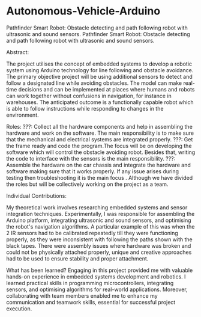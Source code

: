 # Autonomous-Vehicle-Arduino
Pathfinder Smart Robot: Obstacle detecting and path following robot with ultrasonic and sound sensors.
Pathfinder Smart Robot: Obstacle detecting and path following robot with ultrasonic and sound sensors.

Abstract: 

The project utilises the concept of embedded systems to develop a robotic system using Arduino technology for line following and obstacle avoidance. The primary objective project will be using additional sensors to detect and follow a designated line while avoiding obstacles. The model can make real-time decisions and can be implemented at places where humans and robots can work together without confusions in navigation, for instance in warehouses. The anticipated outcome is a functionally capable robot which is able to follow instructions while responding to changes in the environment. 

Roles: 
???: Collect all the hardware components and help in assembling the hardware and work on the software. The main responsibility is to make sure that the mechanical and electrical systems are integrated properly.
???: Get the frame ready and code the program.The focus will be on developing the software which will control the obstacle avoiding robot. Besides that, writing the code to interface with the sensors is the main responsibility.
???: Assemble the hardware on the car chassis and integrate the hardware and software making sure that it works properly. If any issue arises during testing then troubleshooting it is the main focus . 
Although we have divided the roles but will be collectively working on the project as a team. 

Individual Contributions: 

My theoretical work involves researching embedded systems and sensor integration techniques. Experimentally, I was responsible for assembling the Arduino platform, integrating ultrasonic and sound sensors, and optimising the robot's navigation algorithms. A particular example of this was when the 2 IR sensors had to be calibrated repeatedly till they were functioning properly, as they were inconsistent with following the paths shown with the black tapes. There were assembly issues where hardware was broken and could not be physically attached properly, unique and creative approaches had to be used to ensure stability and proper attachment. 

What has been learned?
Engaging in this project provided me with valuable hands-on experience in embedded systems development and robotics. I learned practical skills in programming microcontrollers, integrating sensors, and optimising algorithms for real-world applications. Moreover, collaborating with team members enabled me to enhance my communication and teamwork skills, essential for successful project execution. 


